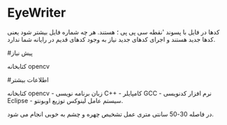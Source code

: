 # EyeWriter
کدها در فایل با پسوند 'نقطه سی پی پی ؛ هستند. هر چه شماره فایل بیشتر شود یعنی کدها جدید هستند و اجرای کدهای جدید نیاز به وجود کدهای قدیم در رایانه شما ندارد.

#پیش نیاز

کتابخانه opencv

#اطلاعات بیشتر

کتابخانه opencv - زبان برنامه نویسی C++ - کامپایلر GCC - نرم افزار کدنویسی Eclipse - سیستم عامل لینوکس توزیع اوبونتو.

در فاصله 30-50 سانتی متری عمل تشخیص چهره و چشم به خوبی انجام می شود.
